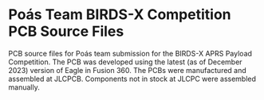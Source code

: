 # Poás Team BIRDS-X Competition PCB Source Files

PCB source files for Poás team submission for the BIRDS-X APRS Payload Competition.
The PCB was developed using the latest (as of December 2023) version of Eagle in Fusion 360. The PCBs were manufactured and assembled at JLCPCB. Components not in stock at JLCPC were assembled manually.

